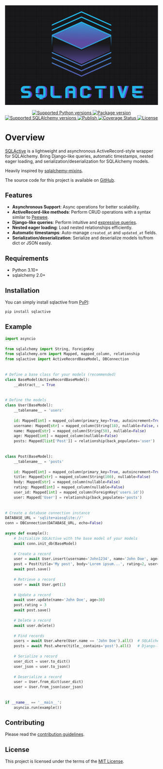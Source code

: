 <p align="center">
    <img src="images/logo.png" alt="SQLActive" />
</p>

<p align="center">
    <a href="https://pypi.org/project/sqlactive" target="_blank">
        <img src="https://img.shields.io/pypi/pyversions/sqlactive" alt="Supported Python versions">
    </a>
    <a href="https://pypi.org/project/sqlactive" target="_blank">
        <img src="https://img.shields.io/pypi/v/sqlactive" alt="Package version">
    </a>
    <a href="https://pypi.org/project/SQLAlchemy" target="_blank">
        <img src="https://img.shields.io/badge/SQLAlchemy-2.0%2B-orange" alt="Supported SQLAlchemy versions">
    </a>
    <a href="https://github.com/daireto/sqlactive/actions" target="_blank">
        <img src="https://github.com/daireto/sqlactive/actions/workflows/publish.yml/badge.svg" alt="Publish">
    </a>
    <a href='https://coveralls.io/github/daireto/sqlactive?branch=main'>
        <img src='https://coveralls.io/repos/github/daireto/sqlactive/badge.svg?branch=main' alt='Coverage Status' />
    </a>
    <a href="/LICENSE" target="_blank">
        <img src="https://img.shields.io/badge/License-MIT-green" alt="License">
    </a>
</p>

# Overview

[SQLActive](https://github.com/daireto/sqlactive) is a lightweight
and asynchronous ActiveRecord-style wrapper for SQLAlchemy.
Bring Django-like queries, automatic timestamps, nested eager loading,
and serialization/deserialization for SQLAlchemy models.

Heavily inspired by
[sqlalchemy-mixins](https://github.com/absent1706/sqlalchemy-mixins).

The source code for this project is available on
[GitHub](https://github.com/daireto/sqlactive).

## Features

- **Asynchronous Support**: Async operations for better scalability.
- **ActiveRecord-like methods**: Perform CRUD operations with a syntax similar
  to [Peewee](https://docs.peewee-orm.com/en/latest/).
- **Django-like queries**: Perform intuitive and
  [expressive queries](https://docs.djangoproject.com/en/1.10/topics/db/queries/#lookups-that-span-relationships).
- **Nested eager loading**: Load nested relationships efficiently.
- **Automatic timestamps**: Auto-manage `created_at` and `updated_at` fields.
- **Serialization/deserialization**: Serialize and deserialize models to/from
  dict or JSON easily.

## Requirements

- Python 3.10+
- sqlalchemy 2.0+

## Installation

You can simply install sqlactive from
[PyPI](https://pypi.org/project/sqlactive/):

```bash
pip install sqlactive
```

## Example

```python
import asyncio

from sqlalchemy import String, ForeignKey
from sqlalchemy.orm import Mapped, mapped_column, relationship
from sqlactive import ActiveRecordBaseModel, DBConnection


# Define a base class for your models (recommended)
class BaseModel(ActiveRecordBaseModel):
    __abstract__ = True


# Define the models
class User(BaseModel):
    __tablename__ = 'users'

    id: Mapped[int] = mapped_column(primary_key=True, autoincrement=True, index=True)
    username: Mapped[str] = mapped_column(String(18), nullable=False, unique=True)
    name: Mapped[str] = mapped_column(String(50), nullable=False)
    age: Mapped[int] = mapped_column(nullable=False)
    posts: Mapped[list['Post']] = relationship(back_populates='user')


class Post(BaseModel):
    __tablename__ = 'posts'

    id: Mapped[int] = mapped_column(primary_key=True, autoincrement=True, index=True)
    title: Mapped[str] = mapped_column(String(100), nullable=False)
    body: Mapped[str] = mapped_column(nullable=False)
    rating: Mapped[int] = mapped_column(nullable=False)
    user_id: Mapped[int] = mapped_column(ForeignKey('users.id'))
    user: Mapped['User'] = relationship(back_populates='posts')


# Create a database connection instance
DATABASE_URL = 'sqlite+aiosqlite://'
conn = DBConnection(DATABASE_URL, echo=False)

async def example():
    # Initialize SQLActive with the base model of your models
    await conn.init_db(BaseModel)

    # Create a record
    user = await User.insert(username='John1234', name='John Doe', age=25)
    post = Post(title='My post', body='Lorem ipsum...', rating=2, user=user)
    await post.save()

    # Retrieve a record
    user = await User.get(1)

    # Update a record
    await user.update(name='John Doe', age=30)
    post.rating = 3
    await post.save()

    # Delete a record
    await user.delete()

    # Find records
    users = await User.where(User.name == 'John Doe').all()  # SQLAlchemy-like query
    posts = await Post.where(title__contains='post').all()   # Django-like query

    # Serialize a record
    user_dict = user.to_dict()
    user_json = user.to_json()

    # Deserialize a record
    user = User.from_dict(user_dict)
    user = User.from_json(user_json)


if __name__ == '__main__':
    asyncio.run(example())
```

## Contributing

Please read the [contribution guidelines](about/contributing.md).

## License

This project is licensed under the terms of the [MIT License](about/license.md).
